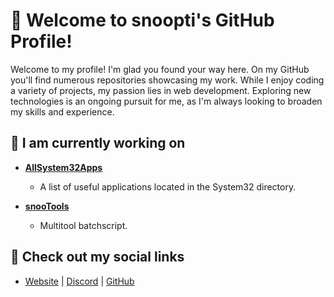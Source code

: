 # 👋 Welcome to snoopti's GitHub Profile!

Welcome to my profile! I'm glad you found your way here. On my GitHub you'll find numerous repositories showcasing my work. While I enjoy coding a variety of projects, my passion lies in web development. Exploring new technologies is an ongoing pursuit for me, as I'm always looking to broaden my skills and experience.

## 🚀 I am currently working on

- **[AllSystem32Apps](https://github.com/snoopti/AllSystem32Apps)**

  - A list of useful applications located in the System32 directory.

- **[snooTools](https://github.com/snoopti/snooTools)**

  - Multitool batchscript.

## 🔗 Check out my social links

- [Website](https://snoopti.de) | [Discord](https://snoopti.de/discord) | [GitHub](https://snoopti.de/github)
